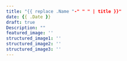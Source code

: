 ```yaml
---
title: "{{ replace .Name "-" " " | title }}"
date: {{ .Date }}
draft: true
Description: ""
featured_image: ''
structured_image1: ''
structured_image2: ''
structured_image3: ''
---
```


